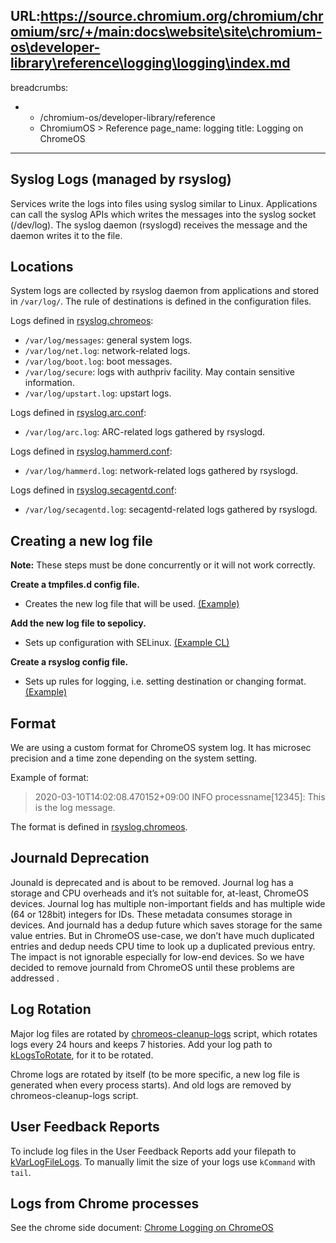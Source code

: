 URL:https://source.chromium.org/chromium/chromium/src/+/main:docs\website\site\chromium-os\developer-library\reference\logging\logging\index.md
---
breadcrumbs:
- - /chromium-os/developer-library/reference
  - ChromiumOS > Reference
page_name: logging
title: Logging on ChromeOS
---

## Syslog Logs (managed by rsyslog)

Services write the logs into files using syslog similar to Linux. Applications can call the syslog APIs which writes the messages into the syslog socket (/dev/log). The syslog daemon (rsyslogd) receives the message and the daemon writes it to the file.

## Locations

System logs are collected by rsyslog daemon from applications and stored in `/var/log/`. The rule of destinations is defined in the configuration files.

Logs defined in [rsyslog.chromeos](https://chromium.googlesource.com/chromiumos/platform2/+/HEAD/init/rsyslog.chromeos):

* `/var/log/messages`: general system logs.
* `/var/log/net.log`: network-related logs.
* `/var/log/boot.log`: boot messages.
* `/var/log/secure`: logs with authpriv facility. May contain sensitive information.
* `/var/log/upstart.log`: upstart logs.

Logs defined in [rsyslog.arc.conf](https://chromium.googlesource.com/chromiumos/platform2/+/HEAD/arc/scripts/rsyslog.arc.conf):

* `/var/log/arc.log`: ARC-related logs gathered by rsyslogd.

Logs defined in [rsyslog.hammerd.conf](https://chromium.googlesource.com/chromiumos/platform2/+/HEAD/hammerd/rsyslog/rsyslog.hammerd.conf):

* `/var/log/hammerd.log`: network-related logs gathered by rsyslogd.

Logs defined in [rsyslog.secagentd.conf](https://chromium.googlesource.com/chromiumos/platform2/+/HEAD/secagentd/rsyslog/rsyslog.secagentd.conf):

* `/var/log/secagentd.log`: secagentd-related logs gathered by rsyslogd.

## Creating a new log file

**Note:** These steps must be done concurrently or it will not work correctly.

**Create a tmpfiles.d config file.**
* Creates the new log file that will be used. [(Example)](https://chromium.googlesource.com/chromiumos/platform2/+/HEAD/secagentd/tmpfiles.d/secagentd.conf)

**Add the new log file to sepolicy.**
* Sets up configuration with SELinux. [(Example CL)](https://chromium-review.googlesource.com/c/chromiumos/platform2/+/4136753)

**Create a rsyslog config file.**
* Sets up rules for logging, i.e. setting destination or changing format. [(Example)](https://chromium.googlesource.com/chromiumos/platform2/+/HEAD/secagentd/rsyslog/rsyslog.secagentd.conf)

## Format

We are using a custom format for ChromeOS system log. It has microsec precision and a time zone depending on the system setting.

Example of format:

> 2020-03-10T14:02:08.470152+09:00 INFO processname[12345]: This is the log message.

The format is defined in [rsyslog.chromeos](https://chromium.googlesource.com/chromiumos/platform2/+/HEAD/init/rsyslog.chromeos).

## Journald Deprecation

Jounald is deprecated and is about to be removed. Journal log has a storage and CPU overheads and it’s not suitable for, at-least, ChromeOS devices. Journal log has multiple non-important fields and has multiple wide (64 or 128bit) integers for IDs. These metadata consumes storage in devices. And journald has a dedup future which saves storage for the same value entries. But in ChromeOS use-case, we don’t have much duplicated entries and dedup needs CPU time to look up a duplicated previous entry. The impact is not ignorable especially for low-end devices. So we have decided to remove journald from ChromeOS until these problems are addressed .


## Log Rotation

Major log files are rotated by [chromeos-cleanup-logs](https://chromium.googlesource.com/chromiumos/platform2/+/HEAD/init/chromeos-cleanup-logs) script, which rotates logs every 24 hours and keeps 7 histories. Add your log path to [kLogsToRotate](https://chromium.googlesource.com/chromiumos/platform2/+/HEAD/croslog/constants.h), for it to be rotated.

Chrome logs are rotated by itself (to be more specific, a new log file is generated when every process starts). And old logs are removed by chromeos-cleanup-logs script.

## User Feedback Reports

To include log files in the User Feedback Reports add your filepath to [kVarLogFileLogs](https://chromium.googlesource.com/chromiumos/platform2/+/HEAD/debugd/src/log_tool.cc). To manually limit the size of your logs use `kCommand` with `tail`.

## Logs from Chrome processes

See the chrome side document: [Chrome Logging on ChromeOS](https://chromium.googlesource.com/chromium/src/+/HEAD/docs/chrome_os_logging.md)
